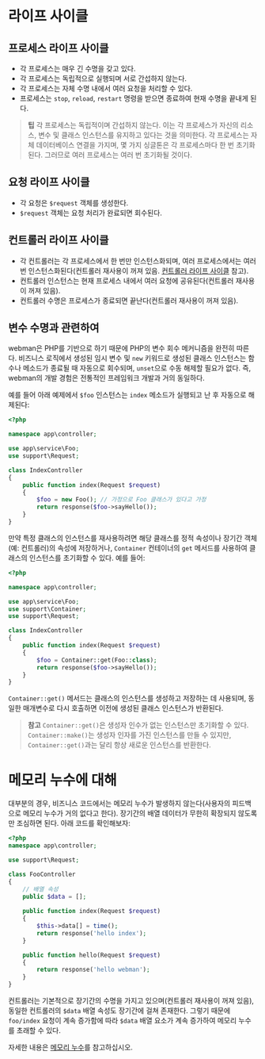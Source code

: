 # 라이프 사이클

## 프로세스 라이프 사이클
- 각 프로세스는 매우 긴 수명을 갖고 있다.
- 각 프로세스는 독립적으로 실행되며 서로 간섭하지 않는다.
- 각 프로세스는 자체 수명 내에서 여러 요청을 처리할 수 있다.
- 프로세스는 `stop`, `reload`, `restart` 명령을 받으면 종료하여 현재 수명을 끝내게 된다.

> **팁**
> 각 프로세스는 독립적이며 간섭하지 않는다. 이는 각 프로세스가 자신의 리소스, 변수 및 클래스 인스턴스를 유지하고 있다는 것을 의미한다. 각 프로세스는 자체 데이터베이스 연결을 가지며, 몇 가지 싱글톤은 각 프로세스마다 한 번 초기화된다. 그러므로 여러 프로세스는 여러 번 초기화될 것이다.

## 요청 라이프 사이클
- 각 요청은 `$request` 객체를 생성한다.
- `$request` 객체는 요청 처리가 완료되면 회수된다.

## 컨트롤러 라이프 사이클
- 각 컨트롤러는 각 프로세스에서 한 번만 인스턴스화되며, 여러 프로세스에서는 여러 번 인스턴스화된다(컨트롤러 재사용이 꺼져 있음. [컨트롤러 라이프 사이클](https://www.workerman.net/doc/webman/controller.html#%E7%94%9F%E5%91%BD%E5%91%A8%E6%9C%9F) 참고).
- 컨트롤러 인스턴스는 현재 프로세스 내에서 여러 요청에 공유된다(컨트롤러 재사용이 꺼져 있음).
- 컨트롤러 수명은 프로세스가 종료되면 끝난다(컨트롤러 재사용이 꺼져 있음).

## 변수 수명과 관련하여
webman은 PHP를 기반으로 하기 때문에 PHP의 변수 회수 메커니즘을 완전히 따른다. 비즈니스 로직에서 생성된 임시 변수 및 `new` 키워드로 생성된 클래스 인스턴스는 함수나 메소드가 종료될 때 자동으로 회수되며, `unset`으로 수동 해제할 필요가 없다. 즉, webman의 개발 경험은 전통적인 프레임워크 개발과 거의 동일하다.

예를 들어 아래 예제에서 `$foo` 인스턴스는 `index` 메소드가 실행되고 난 후 자동으로 해제된다:
```php
<?php

namespace app\controller;

use app\service\Foo;
use support\Request;

class IndexController
{
    public function index(Request $request)
    {
        $foo = new Foo(); // 가정으로 Foo 클래스가 있다고 가정
        return response($foo->sayHello());
    }
}
```
만약 특정 클래스의 인스턴스를 재사용하려면 해당 클래스를 정적 속성이나 장기간 객체(예: 컨트롤러)의 속성에 저장하거나, `Container` 컨테이너의 `get` 메서드를 사용하여 클래스의 인스턴스를 초기화할 수 있다. 예를 들어:
```php
<?php

namespace app\controller;

use app\service\Foo;
use support\Container;
use support\Request;

class IndexController
{
    public function index(Request $request)
    {
        $foo = Container::get(Foo::class);
        return response($foo->sayHello());
    }
}
```

`Container::get()` 메서드는 클래스의 인스턴스를 생성하고 저장하는 데 사용되며, 동일한 매개변수로 다시 호출하면 이전에 생성된 클래스 인스턴스가 반환된다.

> **참고**
> `Container::get()`은 생성자 인수가 없는 인스턴스만 초기화할 수 있다. `Container::make()`는 생성자 인자를 가진 인스턴스를 만들 수 있지만, `Container::get()`과는 달리 항상 새로운 인스턴스를 반환한다.

# 메모리 누수에 대해
대부분의 경우, 비즈니스 코드에서는 메모리 누수가 발생하지 않는다(사용자의 피드백으로 메모리 누수가 거의 없다고 한다). 장기간의 배열 데이터가 무한히 확장되지 않도록만 조심하면 된다. 아래 코드를 확인해보자:
```php
<?php
namespace app\controller;

use support\Request;

class FooController
{
    // 배열 속성
    public $data = [];
    
    public function index(Request $request)
    {
        $this->data[] = time();
        return response('hello index');
    }

    public function hello(Request $request)
    {
        return response('hello webman');
    }
}
```
컨트롤러는 기본적으로 장기간의 수명을 가지고 있으며(컨트롤러 재사용이 꺼져 있음), 동일한 컨트롤러의 `$data` 배열 속성도 장기간에 걸쳐 존재한다. 그렇기 때문에 `foo/index` 요청이 계속 증가함에 따라 `$data` 배열 요소가 계속 증가하여 메모리 누수를 초래할 수 있다.

자세한 내용은 [메모리 누수](./memory-leak.md)를 참고하십시오.
